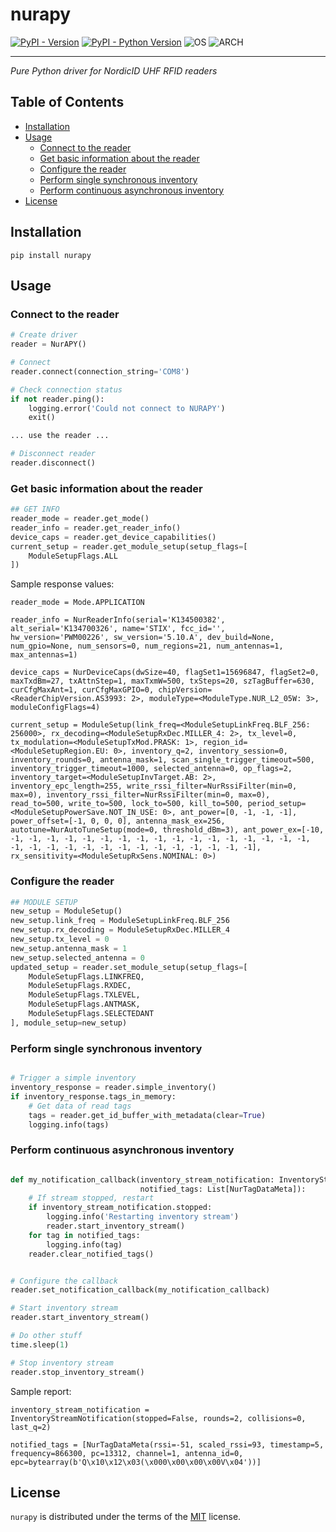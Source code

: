 # nurapy

[![PyPI - Version](https://img.shields.io/pypi/v/nurapy.svg)](https://pypi.org/project/nurapy)
[![PyPI - Python Version](https://img.shields.io/pypi/pyversions/nurapy.svg)](https://pypi.org/project/nurapy)
![OS](https://img.shields.io/badge/os-windows%20|%20linux%20|%20macos-olive)
![ARCH](https://img.shields.io/badge/arch-x86%20|%20x64%20|%20arm%20|%20arm64-purple)

-----
*Pure Python driver for NordicID UHF RFID readers*
## Table of Contents

- [Installation](#installation)
- [Usage](#usage)
  - [Connect to the reader](#connect-to-the-reader)
  - [Get basic information about the reader](#get-basic-information-about-the-reader)
  - [Configure the reader](#configure-the-reader)
  - [Perform single synchronous inventory](#perform-single-synchronous-inventory)
  - [Perform continuous asynchronous inventory](#perform-continuous-asynchronous-inventory)
- [License](#license)

## Installation

```console
pip install nurapy
```

## Usage
### Connect to the reader
```python
# Create driver
reader = NurAPY()

# Connect
reader.connect(connection_string='COM8')

# Check connection status
if not reader.ping():
    logging.error('Could not connect to NURAPY')
    exit()

... use the reader ...

# Disconnect reader
reader.disconnect()
```

### Get basic information about the reader
```python
## GET INFO
reader_mode = reader.get_mode()
reader_info = reader.get_reader_info()
device_caps = reader.get_device_capabilities()
current_setup = reader.get_module_setup(setup_flags=[
    ModuleSetupFlags.ALL
])
```
Sample response values:

`
reader_mode = Mode.APPLICATION
`

`
reader_info = NurReaderInfo(serial='K134500382', alt_serial='K134700326', name='STIX', fcc_id='', hw_version='PWM00226', sw_version='5.10.A', dev_build=None, num_gpio=None, num_sensors=0, num_regions=21, num_antennas=1, max_antennas=1)
`

`
device_caps = NurDeviceCaps(dwSize=40, flagSet1=15696847, flagSet2=0, maxTxdBm=27, txAttnStep=1, maxTxmW=500, txSteps=20, szTagBuffer=630, curCfgMaxAnt=1, curCfgMaxGPIO=0, chipVersion=<ReaderChipVersion.AS3993: 2>, moduleType=<ModuleType.NUR_L2_05W: 3>, moduleConfigFlags=4)
`

`
current_setup = ModuleSetup(link_freq=<ModuleSetupLinkFreq.BLF_256: 256000>, rx_decoding=<ModuleSetupRxDec.MILLER_4: 2>, tx_level=0, tx_modulation=<ModuleSetupTxMod.PRASK: 1>, region_id=<ModuleSetupRegion.EU: 0>, inventory_q=2, inventory_session=0, inventory_rounds=0, antenna_mask=1, scan_single_trigger_timeout=500, inventory_trigger_timeout=1000, selected_antenna=0, op_flags=2, inventory_target=<ModuleSetupInvTarget.AB: 2>, inventory_epc_length=255, write_rssi_filter=NurRssiFilter(min=0, max=0), inventory_rssi_filter=NurRssiFilter(min=0, max=0), read_to=500, write_to=500, lock_to=500, kill_to=500, period_setup=<ModuleSetupPowerSave.NOT_IN_USE: 0>, ant_power=[0, -1, -1, -1], power_offset=[-1, 0, 0, 0], antenna_mask_ex=256, autotune=NurAutoTuneSetup(mode=0, threshold_dBm=3), ant_power_ex=[-10, -1, -1, -1, -1, -1, -1, -1, -1, -1, -1, -1, -1, -1, -1, -1, -1, -1, -1, -1, -1, -1, -1, -1, -1, -1, -1, -1, -1, -1, -1, -1], rx_sensitivity=<ModuleSetupRxSens.NOMINAL: 0>)
`

### Configure the reader

```python
## MODULE SETUP
new_setup = ModuleSetup()
new_setup.link_freq = ModuleSetupLinkFreq.BLF_256
new_setup.rx_decoding = ModuleSetupRxDec.MILLER_4
new_setup.tx_level = 0
new_setup.antenna_mask = 1
new_setup.selected_antenna = 0
updated_setup = reader.set_module_setup(setup_flags=[
    ModuleSetupFlags.LINKFREQ,
    ModuleSetupFlags.RXDEC,
    ModuleSetupFlags.TXLEVEL,
    ModuleSetupFlags.ANTMASK,
    ModuleSetupFlags.SELECTEDANT
], module_setup=new_setup)
```
### Perform single synchronous inventory
```python

# Trigger a simple inventory
inventory_response = reader.simple_inventory()
if inventory_response.tags_in_memory:
    # Get data of read tags
    tags = reader.get_id_buffer_with_metadata(clear=True)
    logging.info(tags)
```
### Perform continuous asynchronous inventory

```python

def my_notification_callback(inventory_stream_notification: InventoryStreamNotification,
                             notified_tags: List[NurTagDataMeta]):
    # If stream stopped, restart
    if inventory_stream_notification.stopped:
        logging.info('Restarting inventory stream')
        reader.start_inventory_stream()
    for tag in notified_tags:
        logging.info(tag)
    reader.clear_notified_tags()


# Configure the callback
reader.set_notification_callback(my_notification_callback)

# Start inventory stream
reader.start_inventory_stream()

# Do other stuff
time.sleep(1)

# Stop inventory stream
reader.stop_inventory_stream()
```
Sample report:

`
inventory_stream_notification = InventoryStreamNotification(stopped=False, rounds=2, collisions=0, last_q=2)
`

`
notified_tags = [NurTagDataMeta(rssi=-51, scaled_rssi=93, timestamp=5, frequency=866300, pc=13312, channel=1, antenna_id=0, epc=bytearray(b'Q\x10\x12\x03(\x000\x00\x00\x00V\x04'))]
`

## License

`nurapy` is distributed under the terms of the [MIT](https://spdx.org/licenses/MIT.html) license.
